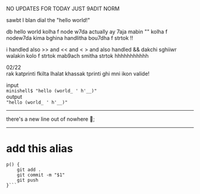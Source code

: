 
NO UPDATES FOR TODAY JUST 9ADIT NORM 

sawbt l blan dial the "hello world!"

db hello world kolha f node w7da 
actually ay 7aja mabin "" kolha f nodew7da kima bghina
handlitha bou7dha f strtok !!

i handled also >> and << and < >
and also handled && 
dakchi sghiiwr walakin kolo f strtok
mab9ach smitha strtok hhhhhhhhhhh

<cenyer> 02/22 </cenyer></br>
rak katprinti fkilta lhalat
khassak tprinti ghi mni ikon valide!

input </br>
```minishell$ "hello (world_ ' h'__)" ```</br>
output</br>
```"hello (world_ ' h'__)"```</br>

-------------------------------
there's a new line out of nowhere 🙂;

---------------------
# add this alias
```alias c="clear"
p() {
    git add .
    git commit -m "$1"
    git push
}```
